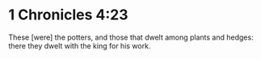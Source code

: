 # 1 Chronicles 4:23

These [were] the potters, and those that dwelt among plants and hedges: there they dwelt with the king for his work.